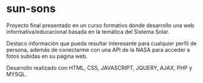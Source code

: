 # sun-sons

Proyecto final presentado en un curso formativo donde desarrollo una web informativa/educacional basada en la temática del Sistema Solar.

Destaco información que pueda resultar interesante para cualquier perfil de persona, además de conectarme con una API de la NASA para acceder a fotos subidas en su página web.

Desarrollo realizado con HTML, CSS, JAVASCRIPT, JQUERY, AJAX, PHP y MYSQL.


